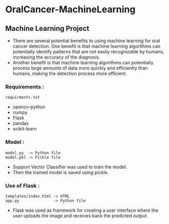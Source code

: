 # OralCancer-MachineLearning
## Machine Learning Project

- There are several potential benefits to using machine learning for oral cancer detection. One benefit is that machine learning algorithms can potentially identify patterns that are not easily recognizable by humans, increasing the accuracy of the diagnosis. 
- Another benefit is that machine learning algorithms can potentially process large amounts of data more quickly and efficiently than humans, making the detection process more efficient.

### Requirements : 
    requirments.txt
- opencv-python
- numpy
- Flask
- pandas
- scikit-learn

### Model :
    model.py  -> Python file
    model.pkl -> Pickle file
- Support Vector Classifier was used to train the model.
- Then the trained model is saved using pickle.

### Use of Flask :
    templates/index.html -> HTML
    app.py               -> Python file
- Flask was used as framework for creating a user interface where the user uploads the image and receives back the predicted output.
